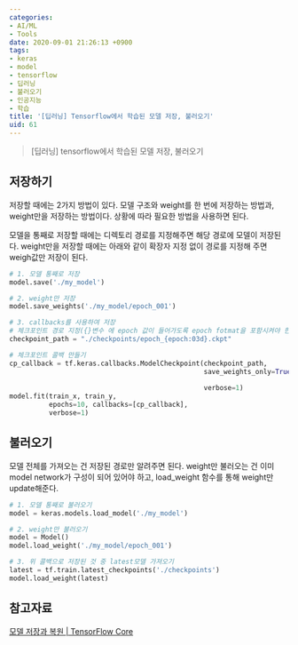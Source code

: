 ```yaml
---
categories:
- AI/ML
- Tools
date: 2020-09-01 21:26:13 +0900
tags:
- keras
- model
- tensorflow
- 딥러닝
- 불러오기
- 인공지능
- 학습
title: '[딥러닝] Tensorflow에서 학습된 모델 저장, 불러오기'
uid: 61
---
```


> [딥러닝] tensorflow에서 학습된 모델 저장, 불러오기
> 

## 저장하기

저장할 때에는 2가지 방법이 있다. 모델 구조와 weight를 한 번에 저장하는 방법과, weight만을 저장하는 방법이다. 상황에 따라 필요한 방법을 사용하면 된다. 

모델을 통째로 저장할 때에는 디렉토리 경로를 지정해주면 해당 경로에 모델이 저장된다. weight만을 저장할 때에는 아래와 같이 확장자 지정 없이 경로를 지정해 주면 weigh값만 저장이 된다.

```python
# 1. 모델 통째로 저장
model.save('./my_model')

# 2. weight만 저장
model.save_weights('./my_model/epoch_001')

# 3. callbacks를 사용하여 저장
# 체크포인트 경로 지정({}변수 에 epoch 값이 들어가도록 epoch fotmat을 포함시켜야 한다.)
checkpoint_path = "./checkpoints/epoch_{epoch:03d}.ckpt"

# 체크포인트 콜백 만들기
cp_callback = tf.keras.callbacks.ModelCheckpoint(checkpoint_path,
                                                 save_weights_only=True,
																								 period=1, # 1개의 epoch마다 저장
                                                 verbose=1)
model.fit(train_x, train_y,
          epochs=10, callbacks=[cp_callback],
          verbose=1)
```

## 불러오기

모델 전체를 가져오는 건 저장된 경로만 알려주면 된다. weight만 불러오는 건 이미 model network가 구성이 되어 있어야 하고, load_weight 함수를 통해 weight만 update해준다.

```python
# 1. 모델 통째로 불러오기
model = keras.models.load_model('./my_model')

# 2. weight만 불러오기
model = Model()
model.load_weight('./my_model/epoch_001')

# 3. 위 콜백으로 저장된 것 중 latest모델 가져오기
latest = tf.train.latest_checkpoints('./checkpoints')
model.load_weight(latest)
```

## 참고자료

[모델 저장과 복원 | TensorFlow Core](https://www.tensorflow.org/tutorials/keras/save_and_load?hl=ko)